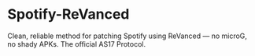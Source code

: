 # Spotify-ReVanced
Clean, reliable method for patching Spotify using ReVanced — no microG, no shady APKs. The official AS17 Protocol.
